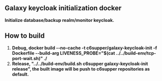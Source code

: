 
## Galaxy keycloak initialization docker
**Initialize database/backup realm/monitor keycloak.**  

## How to build
1. **Debug, docker build --no-cache -t c6supper/galaxy-keycloak-init -f Dockerfile --build-arg LIVENESS_PROBE="$(cat ../../build-env/tcp-port-wait.sh)" ./**
2. **Release, "../../build-env/build.sh c6supper galaxy-keycloak-init release", the built image will be push to c6supper repositories as default.**
